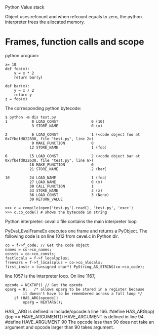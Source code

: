 Python Value stack

Object uses refcount and when refcount equals to zero, the python interpreter 
frees the allocated memory.

# Frames, function calls and scope

python program:

    x= 10
    def foo(x):
        y = x * 2
        return bar(y)

    def bar(x):
        y = x / 2
        return y
    z = foo(x)

The corresponding python bytecode:

    $ python -m dis test.py
    1           0 LOAD_CONST               0 (10)
                3 STORE_NAME               0 (x)

    2           6 LOAD_CONST               1 (<code object foo at 0x7fbefd022830, file "test.py", line 2>)
                9 MAKE_FUNCTION            0
               12 STORE_NAME               1 (foo)

    6          15 LOAD_CONST               2 (<code object bar at 0x7fbefd022630, file "test.py", line 6>)
               18 MAKE_FUNCTION            0
               21 STORE_NAME               2 (bar)

    10         24 LOAD_NAME                1 (foo)
               27 LOAD_NAME                0 (x)
               30 CALL_FUNCTION            1
               33 STORE_NAME               3 (z)
               36 LOAD_CONST               3 (None)
               39 RETURN_VALUE

    >>> c = compile(open('test.py').read(), 'test.py', 'exec')
    >>> c.co_code() # shows the bytecode in string

Python interpreter:
ceval.c file contains the main interpreter loop

PyEval_EvalFrameEx executes one frame and returns a PyObject.
The following code is on line 1012 from cevel.c in Python dir.

    co = f->f_code; // Get the code object
    names = co->co_names;
    consts = co->co_consts;
    fastlocals = f->f_localsplus;
    freevars = f->f_localsplus + co->co_nlocals;
    first_instr = (unsigned char*) PyString_AS_STRING(co->co_code);

line 1057 is the interpreter loop. On line 1167, 

    opcode = NEXTOP() // Get the opcode
    oparg = 0;   /* allows oparg to be stored in a register because         
            it doesn't have to be remembered across a full loop */              
        if (HAS_ARG(opcode))                                                    
            oparg = NEXTARG();  

HAS__ARG is defined in Include/opcode.h line 166.
    #define HAS_ARG(op) ((op >= HAVE_ARGUMENT))
HAVE_ARGUMENT is defined in line 94.
    #define HAVE_ARGUMENT 90
The opcode less than 90 does not take an argument and opcode larger than 90
takes argument.


